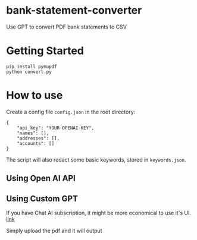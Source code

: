 # bank-statement-converter
Use GPT to convert PDF bank statements to CSV

# Getting Started
```
pip install pymupdf
python convert.py
```

# How to use
Create a config file `config.json` in the root directory: 

```
{
    "api_key": "YOUR-OPENAI-KEY",
    "names": [],
    "addresses": [],
    "accounts": []
}
```
The script will also redact some basic keywords, stored in `keywords.json`.
## Using Open AI API


## Using Custom GPT
If you have Chat AI subscription, it might be more economical to use it's UI. [link](https://chat.openai.com/g/g-K1ajucf7u-gnucash-pdf-converter)

Simply upload the pdf and it will output 